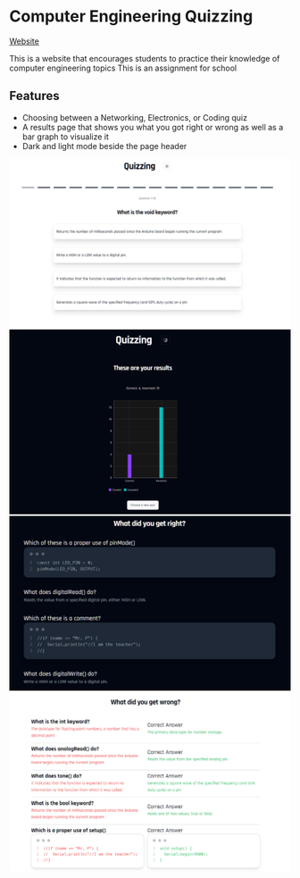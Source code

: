 # Computer Engineering Quizzing

[Website](https://cequiz.vercel.app/)

This is a website that encourages students to practice their knowledge of computer engineering topics
This is an assignment for school

## Features
- Choosing between a Networking, Electronics, or Coding quiz 
- A results page that shows you what you got right or wrong as well as a bar graph to visualize it
- Dark and light mode beside the page header

<img title="a title" alt="Alt text" src="/Screenshot 2024-01-14 211308.png">
<img title="a title" alt="Alt text" src="/Screenshot 2024-01-14 211130.png">
<img title="a title" alt="Alt text" src="/Screenshot 2024-01-14 211605.png">
<img title="a title" alt="Alt text" src="/Screenshot 2024-01-14 211539.png">
